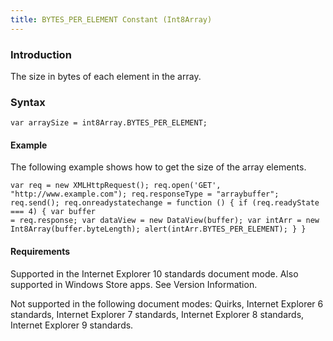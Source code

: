 ```yaml
---
title: BYTES_PER_ELEMENT Constant (Int8Array)
---
```


### Introduction 

 The size in bytes of each element in the array.

### Syntax 

```
var arraySize = int8Array.BYTES_PER_ELEMENT;
```

#### Example 

<p xmlns:util="util">
  The following example shows how to get the size of the array elements.
</p>

```
var req = new XMLHttpRequest(); req.open('GET', "http://www.example.com"); req.responseType = "arraybuffer"; req.send(); req.onreadystatechange = function () { if (req.readyState === 4) { var buffer
= req.response; var dataView = new DataView(buffer); var intArr = new Int8Array(buffer.byteLength); alert(intArr.BYTES_PER_ELEMENT); } }
```

#### Requirements 

<div id="requirementsTitleSection" class="section" name="collapseableSection" style="">
  <p xmlns:util="util"></p>
  <p>
    Supported in the Internet Explorer 10 standards document mode. Also supported in Windows Store apps. See Version Information.
  </p>
  <p>
    Not supported in the following document modes: Quirks, Internet Explorer 6 standards, Internet Explorer 7 standards, Internet Explorer 8 standards, Internet Explorer 9 standards.
  </p>
</div>

